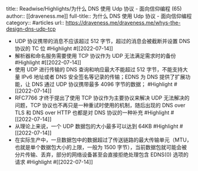 title:: Readwise/Highlights/为什么 DNS 使用 Udp 协议 - 面向信仰编程 (65)
author:: [[draveness.me]]
full-title:: 为什么 DNS 使用 Udp 协议 - 面向信仰编程
category:: #articles
url:: https://draveness.me/draveness.me/whys-the-design-dns-udp-tcp

- UDP 协议携带的消息不应该超过 512 字节，超过的消息会被截断并设置 DNS 协议的 TC 位 #Highlight #[[2022-07-14]]
- 解析器和命名服务需要使用 TCP 协议作为 UDP 无法满足需求时的备份 #Highlight #[[2022-07-14]]
- 使用 UDP 进行传输的 DNS 查询和响应最大不能超过 512 字节，不能支持大量 IPv6 地址或者 DNS 安全签名等记录的传输；EDNS 为 DNS 提供了扩展功能，让 DNS 通过 UDP 协议携带最多 4096 字节的数据； #Highlight #[[2022-07-14]]
- RFC7766 才终于提出了使用 TCP 协议作为主要协议来解决 UDP 无法解决的问题，TCP 协议也不再只是一种重试时使用的机制，随后出现的 DNS over TLS 和 DNS over HTTP 也都是对 DNS 协议的一种补充 #Highlight #[[2022-07-14]]
- 从理论上来说，一个 UDP 数据包的大小最多可以达到 64KB #Highlight #[[2022-07-14]]
- 在实际生产中，一旦数据包中的数据超过了传送链路的最大传输单元（MTU，也就是单个数据包大小的上限，一般为 1500 字节），当前数据包就可能会被分片传输、丢弃，部分的网络设备甚至会直接拒绝处理包含 EDNS(0) 选项的请求 #Highlight #[[2022-07-14]]